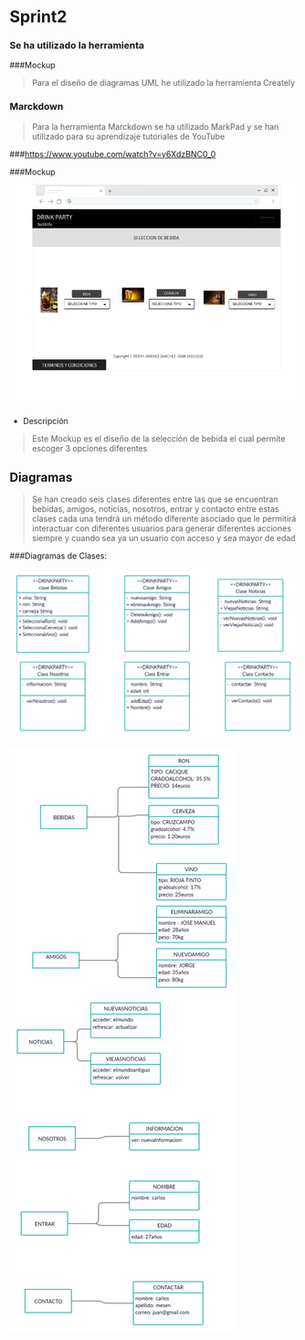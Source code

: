 # Sprint2

### Se ha utilizado la herramienta


###Mockup

> Para el diseño de diagramas UML he utilizado la herramienta Creately

###  Marckdown

 >Para la herramienta Marckdown  se ha utilizado MarkPad y se han utilizado para su aprendizaje tutoriales de YouTube

###https://www.youtube.com/watch?v=y6XdzBNC0_0

###Mockup


![mockup](./imagenes/SPRING2.png)

* Descripción
>Este Mockup es el diseño de la selección de bebida el cual permite escoger 3 opciones diferentes

## Diagramas

>Se han creado seis clases diferentes entre las que se encuentran bebidas, amigos, noticias, nosotros, entrar y contacto entre estas clases cada una tendrá un método diferente asociado que le permitirá interactuar con diferentes usuarios para generar diferentes acciones siempre y cuando sea ya un usuario con acceso y sea mayor de edad

###Diagramas de Clases:

![mockup](./imagenes/Clases.png)



![mockup](./imagenes/objetos.png)












